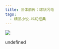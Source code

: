 ```yaml
---
title: 三体前传：球状闪电
tags:
  - 精品小说-科幻经典
---
```


![](https://cdn.weread.qq.com/weread/cover/88/YueWen_25504039/s_YueWen_25504039.jpg)

undefined
